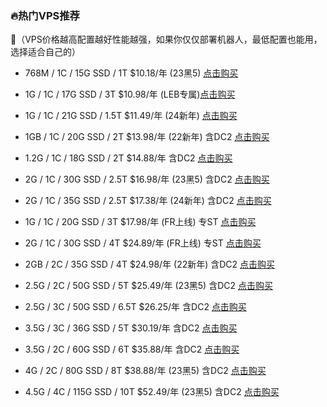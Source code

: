 ### 🔥热门VPS推荐

📢（VPS价格越高配置越好性能越强，如果你仅仅部署机器人，最低配置也能用，选择适合自己的）

* 768M / 1C / 15G SSD / 1T   $10.18/年 (23黑5) [点击购买](https://my.racknerd.com/aff.php?aff=5021&pid=792)

* 1G / 1C / 17G SSD / 3T   $10.98/年 (LEB专属)[点击购买](https://my.racknerd.com/aff.php?aff=5021&pid=358)

* 1G / 1C / 21G SSD / 1.5T   $11.49/年 (24新年) [点击购买](https://my.racknerd.com/aff.php?aff=5021&pid=826)

* 1GB / 1C / 20G SSD / 2T   $13.98/年 (22新年) 含DC2 [点击购买](https://my.racknerd.com/aff.php?aff=5021&pid=621)

* 1.2G / 1C / 18G SSD / 2T   $14.88/年 含DC2 [点击购买](https://my.racknerd.com/aff.php?aff=5021&pid=670)

* 2G / 1C / 30G SSD / 2.5T   $16.98/年 (23黑5)  含DC2 [点击购买](https://my.racknerd.com/aff.php?aff=5021&pid=793)

* 2G / 1C / 35G SSD / 2.5T   $17.38/年 (24新年)  含DC2 [点击购买](https://my.racknerd.com/aff.php?aff=5021&pid=827)

* 1G / 1C / 20G SSD / 3T   $17.98/年 (FR上线) 专ST [点击购买](https://my.racknerd.com/aff.php?aff=5021&pid=780)

* 2G / 1C / 30G SSD / 4T   $24.89/年 (FR上线) 专ST [点击购买](https://my.racknerd.com/aff.php?aff=5021&pid=781)

* 2GB / 2C / 35G SSD / 4T   $24.98/年 (22新年) 含DC2 [点击购买](https://my.racknerd.com/aff.php?aff=5021&pid=622)

* 2.5G / 2C / 50G SSD / 5T   $25.49/年 (23黑5)  含DC2 [点击购买](https://my.racknerd.com/aff.php?aff=5021&pid=794)

* 2.5G / 3C / 50G SSD / 6.5T   $26.25/年 含DC2 [点击购买](https://my.racknerd.com/aff.php?aff=5021&pid=157)

* 3.5G / 3C / 36G SSD / 5T   $30.19/年  含DC2 [点击购买](https://my.racknerd.com/aff.php?aff=5021&pid=125)

* 3.5G / 2C / 60G SSD / 6T   $35.88/年  含DC2 [点击购买](https://my.racknerd.com/aff.php?aff=5021&pid=672)

* 4G / 2C / 80G SSD / 8T   $38.88/年 (23黑5)  含DC2 [点击购买](https://my.racknerd.com/aff.php?aff=5021&pid=795)

* 4.5G / 4C / 115G SSD / 10T   $52.49/年 (23黑5)  含DC2 [点击购买](https://my.racknerd.com/aff.php?aff=5021&pid=796)
